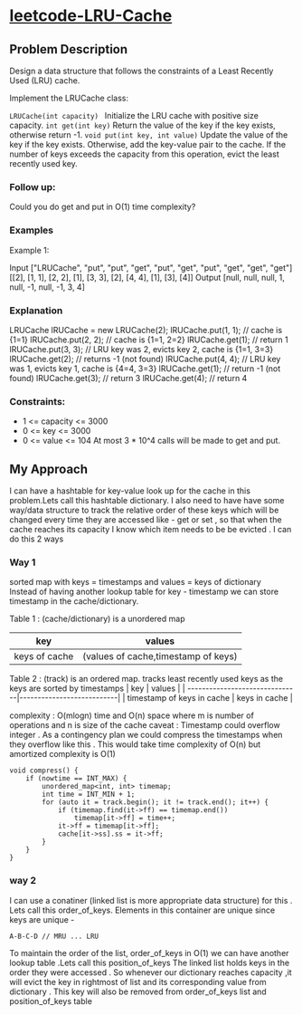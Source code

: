 # [leetcode-LRU-Cache](https://leetcode.com/problems/lru-cache/)
## Problem Description 

Design a data structure that follows the constraints of a Least Recently Used (LRU) cache.

Implement the LRUCache class:

```LRUCache(int capacity) ``` Initialize the LRU cache with positive size capacity.
```int get(int key)``` Return the value of the key if the key exists, otherwise return -1.
```void put(int key, int value)``` Update the value of the key if the key exists. Otherwise, add the key-value pair to the cache. If the number of keys exceeds the capacity from this operation, evict the least recently used key.
### Follow up:
Could you do get and put in O(1) time complexity?

### Examples 
Example 1:

Input
["LRUCache", "put", "put", "get", "put", "get", "put", "get", "get", "get"]
[[2], [1, 1], [2, 2], [1], [3, 3], [2], [4, 4], [1], [3], [4]]
Output
[null, null, null, 1, null, -1, null, -1, 3, 4]

### Explanation
LRUCache lRUCache = new LRUCache(2);
lRUCache.put(1, 1); // cache is {1=1}
lRUCache.put(2, 2); // cache is {1=1, 2=2}
lRUCache.get(1);    // return 1
lRUCache.put(3, 3); // LRU key was 2, evicts key 2, cache is {1=1, 3=3}
lRUCache.get(2);    // returns -1 (not found)
lRUCache.put(4, 4); // LRU key was 1, evicts key 1, cache is {4=4, 3=3}
lRUCache.get(1);    // return -1 (not found)
lRUCache.get(3);    // return 3
lRUCache.get(4);    // return 4
 

### Constraints:

- 1 <= capacity <= 3000
- 0 <= key <= 3000
- 0 <= value <= 104
At most 3 * 10^4 calls will be made to get and put.

## My Approach
I can have a hashtable for key-value look up for the cache in this problem.Lets call this hashtable dictionary.
I also need to have have some way/data structure to track the relative order of these keys which will be changed every time they are accessed like - get or set , so that when the cache reaches its capacity I know which item needs to be be evicted . 
I can do this 2 ways

### Way 1 
sorted map with keys = timestamps and values = keys of dictionary  
Instead of having another lookup table for key - timestamp we can store timestamp in the cache/dictionary. 

Table 1 : (cache/dictionary) is a unordered map 

| key                | values                             | 
| -------------------|------------------------------------|
| keys of cache      | (values of cache,timestamp of keys)|


Table 2 : (track) is an ordered map. tracks least recently used keys as the keys are sorted by timestamps
| key                            | values                    | 
| -------------------------------|---------------------------|
| timestamp of keys in cache     | keys in cache             |

complexity : O(mlogn) time and O(n) space where m is number of operations and n is size of the cache 
caveat : Timestamp could overflow integer . As a contingency plan we could compress the timestamps when they overflow like this . This would take time complexity of O(n) but amortized complexity is O(1) 

```
void compress() {
    if (nowtime == INT_MAX) {
        unordered_map<int, int> timemap;
        int time = INT_MIN + 1;
        for (auto it = track.begin(); it != track.end(); it++) {
            if (timemap.find(it->ff) == timemap.end())
                timemap[it->ff] = time++;
            it->ff = timemap[it->ff];
            cache[it->ss].ss = it->ff;
        }
    }
}

```

### way 2
I can use a conatiner (linked list is more appropriate data structure) for this . Lets call this order_of_keys. Elements in this container are unique since keys are unique - 

```A-B-C-D // MRU ... LRU```

To maintain the order of the list, order_of_keys in O(1) we can have another lookup table .Lets call this position_of_keys
The linked list holds keys in the order they were accessed . So whenever our dictionary reaches capacity ,it will evict the key in rightmost of list and its corresponding value from dictionary . This key will also be removed from order_of_keys list and position_of_keys table 

